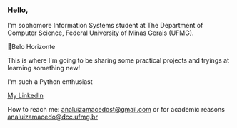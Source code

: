 ### Hello, 


I'm sophomore Information Systems student at The Department of Computer Science, Federal University of Minas Gerais (UFMG).

📍Belo Horizonte

This is where I'm going to be sharing some practical projects and tryings at learning something new! 

I'm such a Python enthusiast


 
[My LinkedIn](https://www.linkedin.com/in/ana-luiza-mac%C3%AAdo/)


How to reach me: analuizamacedost@gmail.com or for academic reasons analuizamacedo@dcc.ufmg.br 
